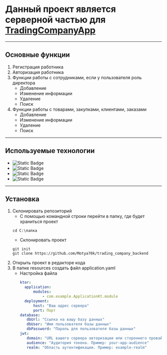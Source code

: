 # Данный проект является серверной частью для [TradingCompanyApp](https://github.com/Motya70k/TradingCompanyApp)
___
## Основные функции
1. Регистрация работника
2. Авторизация работника
3. Функции работы с сотрудниками, если у пользователя роль директора
   + Добавление
   + Изменение информации
   + Удаление
   + Поиск
4. Функции работы с товарами, закупками, клиентами, заказами
   + Добавление
   + Изменение информации
   + Удаление
   + Поиск
___
## Используемые технологии
+ ![Static Badge](https://img.shields.io/badge/Kotlin-0095D5?style=for-the-badge&logo=kotlin&color=white)
+ ![Static Badge](https://img.shields.io/badge/-Ktor-087CFA?style=for-the-badge&logo=Ktor&logoColor=white)
+ ![Static Badge](https://img.shields.io/badge/kotlinx%20serialization-7F52FF?style=for-the-badge&logoColor=white)
+ ![Static Badge](https://img.shields.io/badge/-MySql-4479A1?style=for-the-badge&logo=mysql&color=white&logoSize=auto)
___
## Установка
1. Склонировать репозиторий
   + С помощью командной строки перейти в папку, где будет храниться проект
   ```
   cd C:\папка
   ```
   + Склонировать проект
   ```
   git init
   git clone https://github.com/Motya70k/trading_company_backend
   ```
2. Открыть проект в редакторе кода
3. В папке resources создать файл application.yaml
   + Настройка файла
     ```yaml
     ktor:
       application:
           modules:
               - com.example.ApplicationKt.module
       deployment:
           host: "Ваш адрес сервера"
           port: Порт
     database:
        dbUrl: "Ссылка на вашу базу данных"
        dbUser: "Имя пользователя базы данных"
        dbPassword: "Пароль для пользователя базы данных"
     jwt:
        domain: "URL вашего сервера авторизации или стороннего провайдера токенов. Пример: https://auth.example.com/"
        audience: "Аудитория токена. Пример: your-app-audience"
        realm: "Область аутентификации. Пример: example-realm"
     ``` 
